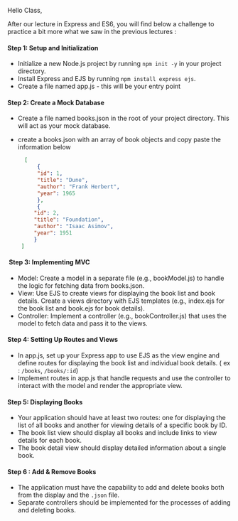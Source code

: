 

Hello Class,

After our lecture in Express and ES6, you will find below a challenge to practice a bit more what we saw in the previous lectures : 
#### Step 1: Setup and Initialization

- Initialize a new Node.js project by running ``npm init -y`` in your project directory.
- Install Express and EJS by running ```npm install express ejs```.
- Create a file named app.js - this will be your entry point

#### Step 2: Create a Mock Database

- Create a file named books.json in the root of your project directory. This will act as your mock database.
- create a books.json with an array of book objects and copy paste the information below 
      
   ```json
     [
	     {
	     "id": 1, 
	     "title": "Dune", 
	     "author": "Frank Herbert", 
	     "year": 1965
	     }, 
	     {
	    "id": 2,
	    "title": "Foundation",
	    "author": "Isaac Asimov",
	    "year": 1951
	    } 
	]  
    ```

####  Step 3: Implementing MVC

- Model: Create a model in a separate file (e.g., bookModel.js) to handle the logic for fetching data from books.json.
- View: Use EJS to create views for displaying the book list and book details. Create a views directory with EJS templates (e.g., index.ejs for the book list and book.ejs for book details).
- Controller: Implement a controller (e.g., bookController.js) that uses the model to fetch data and pass it to the views.

#### Step 4: Setting Up Routes and Views

- In app.js, set up your Express app to use EJS as the view engine and define routes for displaying the book list and individual book details. ( ex : ``/books``, ``/books/:id``)
- Implement routes in app.js that handle requests and use the controller to interact with the model and render the appropriate view.

#### Step 5: Displaying Books

- Your application should have at least two routes: one for displaying the list of all books and another for viewing details of a specific book by ID.
- The book list view should display all books and include links to view details for each book.
- The book detail view should display detailed information about a single book.

#### Step 6 : Add & Remove Books

- The application must have the capability to add and delete books both from the display and the `.json` file.
- Separate controllers should be implemented for the processes of adding and deleting books.
